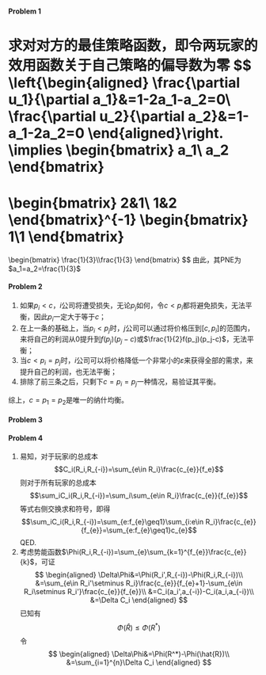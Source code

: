 #### Problem 1
求对对方的最佳策略函数，即令两玩家的效用函数关于自己策略的偏导数为零
$$
\left\{\begin{aligned}
\frac{\partial u_1}{\partial a_1}&=1-2a_1-a_2=0\\
\frac{\partial u_2}{\partial a_2}&=1-a_1-2a_2=0
\end{aligned}\right.
\implies
\begin{bmatrix}
a_1\\
a_2
\end{bmatrix}
=
\begin{bmatrix}
2&1\\
1&2
\end{bmatrix}^{-1}
\begin{bmatrix}
1\\1
\end{bmatrix}
=
\begin{bmatrix}
\frac{1}{3}\\\frac{1}{3}
\end{bmatrix}
$$
由此，其PNE为$a_1=a_2=\frac{1}{3}$
#### Problem 2
1. 如果$p_i<c$，$i$公司将遭受损失，无论$p_j$如何，令$c<p_i$都将避免损失，无法平衡，因此$p_i$一定大于等于$c$；
2. 在上一条的基础上，当$p_i<p_j$时，$j$公司可以通过将价格压到$[c,p_i]$的范围内，来将自己的利润从$0$提升到$f(p_j)(p_j-c)$或$\frac{1}{2}f(p_j)(p_j-c)$，无法平衡；
3. 当$c<p_i=p_j$时，$i$公司可以将价格降低一个非常小的$\varepsilon$来获得全部的需求，来提升自己的利润，也无法平衡；
4. 排除了前三条之后，只剩下$c=p_i=p_j$一种情况，易验证其平衡。

综上，$c=p_1=p_2$是唯一的纳什均衡。
#### Problem 3
#### Problem 4
1. 易知，对于玩家$i$的总成本
	$$C_i(R_i,R_{-i})=\sum_{e\in R_i}\frac{c_{e}}{f_e}$$
	则对于所有玩家的总成本
	$$\sum_iC_i(R_i,R_{-i})=\sum_i\sum_{e\in R_i}\frac{c_{e}}{f_{e}}$$
	等式右侧交换求和符号，即得
	$$\sum_iC_i(R_i,R_{-i})=\sum_{e:f_{e}\geq1}\sum_{i:e\in R_i}\frac{c_{e}}{f_{e}}=\sum_{e:f_{e}\geq1}c_{e}$$
	QED.
1. 考虑势能函数$\Phi(R_i,R_{-i})=\sum_{e}\sum_{k=1}^{f_{e}}\frac{c_{e}}{k}$，可证
	$$
	\begin{aligned}
	\Delta\Phi&=\Phi(R_i',R_{-i})-\Phi(R_i,R_{-i})\\
	&=\sum_{e\in R_i'\setminus R_i}\frac{c_{e}}{f_{e}+1}-\sum_{e\in R_i\setminus R_i'}\frac{c_{e}}{f_{e}}\\
	&=C_i(a_i',a_{-i})-C_i(a_i,a_{-i})\\
	&=\Delta C_i
	\end{aligned}
	$$
	已知有
	$$\Phi(\hat{R})\leq\Phi(R^*)$$
	令
	$$
	\begin{aligned}
	\Delta\Phi&=\Phi(R^*)-\Phi(\hat{R})\\
	&=\sum_{i=1}^{n}\Delta C_i
	\end{aligned}
	$$